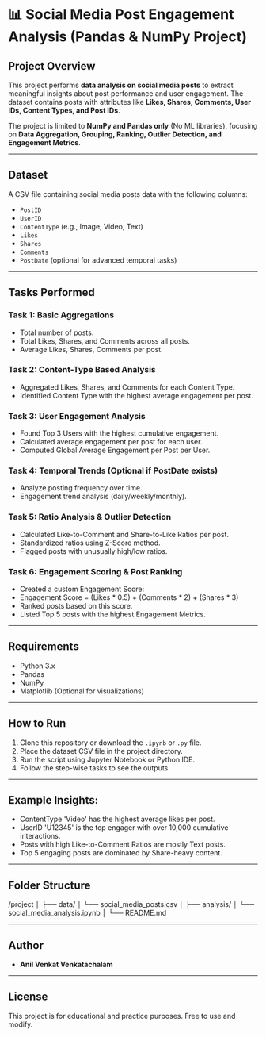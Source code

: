 # 📊 Social Media Post Engagement Analysis (Pandas & NumPy Project)

## Project Overview
This project performs **data analysis on social media posts** to extract meaningful insights about post performance and user engagement. The dataset contains posts with attributes like **Likes, Shares, Comments, User IDs, Content Types, and Post IDs**.

The project is limited to **NumPy and Pandas only** (No ML libraries), focusing on **Data Aggregation, Grouping, Ranking, Outlier Detection, and Engagement Metrics**.

---

## Dataset
A CSV file containing social media posts data with the following columns:
- `PostID`
- `UserID`
- `ContentType` (e.g., Image, Video, Text)
- `Likes`
- `Shares`
- `Comments`
- `PostDate` (optional for advanced temporal tasks)

---

## Tasks Performed
### **Task 1: Basic Aggregations**
- Total number of posts.
- Total Likes, Shares, and Comments across all posts.
- Average Likes, Shares, Comments per post.

### **Task 2: Content-Type Based Analysis**
- Aggregated Likes, Shares, and Comments for each Content Type.
- Identified Content Type with the highest average engagement per post.

### **Task 3: User Engagement Analysis**
- Found Top 3 Users with the highest cumulative engagement.
- Calculated average engagement per post for each user.
- Computed Global Average Engagement per Post per User.

### **Task 4: Temporal Trends (Optional if PostDate exists)**
- Analyze posting frequency over time.
- Engagement trend analysis (daily/weekly/monthly).

### **Task 5: Ratio Analysis & Outlier Detection**
- Calculated Like-to-Comment and Share-to-Like Ratios per post.
- Standardized ratios using Z-Score method.
- Flagged posts with unusually high/low ratios.

### **Task 6: Engagement Scoring & Post Ranking**
- Created a custom Engagement Score:
- Engagement Score = (Likes * 0.5) + (Comments * 2) + (Shares * 3)
- Ranked posts based on this score.
- Listed Top 5 posts with the highest Engagement Metrics.

---

## Requirements
- Python 3.x
- Pandas
- NumPy
- Matplotlib (Optional for visualizations)

---

## How to Run
1. Clone this repository or download the `.ipynb` or `.py` file.
2. Place the dataset CSV file in the project directory.
3. Run the script using Jupyter Notebook or Python IDE.
4. Follow the step-wise tasks to see the outputs.

---

## Example Insights:
- ContentType 'Video' has the highest average likes per post.
- UserID 'U12345' is the top engager with over 10,000 cumulative interactions.
- Posts with high Like-to-Comment Ratios are mostly Text posts.
- Top 5 engaging posts are dominated by Share-heavy content.

---

## Folder Structure
/project
│
├── data/
│ └── social_media_posts.csv
│
├── analysis/
│ └── social_media_analysis.ipynb
│
└── README.md

---

## Author
- **Anil Venkat Venkatachalam**

---

## License
This project is for educational and practice purposes. Free to use and modify.


